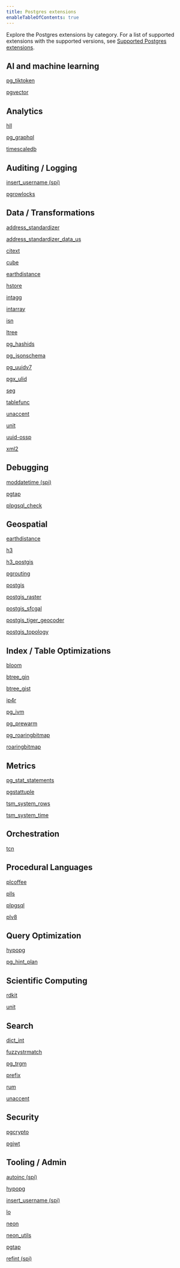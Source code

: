 ```yaml
---
title: Postgres extensions
enableTableOfContents: true
---
```


Explore the Postgres extensions by category. For a list of supported extensions with the supported versions, see [Supported Postgres extensions](/docs/extensions/pg-extensions).

## AI and machine learning

<a href="/docs/extensions/pg_tiktoken" description="Experimental extension for tokenization and text analysis within Postgres">pg_tiktoken</a>

<a href="/docs/extensions/pgvector" description="Supports efficient vector operations, beneficial in machine learning and similar applications.">pgvector</a>

## Analytics

<a href="https://github.com/citusdata/postgresql-hll" description="Implements HyperLogLog data structures in Postgres for efficient cardinality estimation with minimal memory">hll</a>

<a href="https://github.com/supabase/pg_graphql" description="Integrates GraphQL directly into Postgres, allowing for GraphQL queries to be executed alongside SQL">pg_graphql</a>

<a href="/docs/extensions/timescaledb" description="An extension for Postgres designed to enhance its capabilities as a time-series database.">timescaledb</a>

## Auditing / Logging

<a href="https://www.postgresql.org/docs/current/contrib-spi.html" description="Automatically inserts the current username into a specified column, facilitating auditing and tracking of changes">insert_username (spi)</a>

<a href="https://www.postgresql.org/docs/16/pgrowlocks.html" description="Provides a view that shows row locking information for tables, aiding in concurrency and deadlock debugging.">pgrowlocks</a>

## Data / Transformations

<a href="https://postgis.net/docs/Extras.html#Address_Standardizer" description="Normalizes and standardizes postal addresses within Postgres">address_standardizer</a>

<a href="https://postgis.net/docs/Extras.html#Address_Standardizer" description="Provides U.S. address standardization data for use with the address_standardizer extension">address_standardizer_data_us</a>

<a href="/docs/extensions/citext" description="Supports case-insensitive text data types, facilitating case-insensitive comparisons in Postgres">citext</a>

<a href="https://www.postgresql.org/docs/16/cube.html" description="Supports multidimensional cube data types for complex data structures in Postgres">cube</a>

<a href="https://www.postgresql.org/docs/16/earthdistance.html" description="Calculates great-circle distances on the surface of the Earth directly within Postgres">earthdistance</a>

<a href="/docs/extensions/hstore" description="Enables storage and manipulation of sets of key-value pairs within a single Postgres value">hstore</a>

<a href="https://www.postgresql.org/docs/16/intagg.html" description="Supports integer aggregation and provides additional aggregate functions for Postgres">intagg</a>

<a href="https://www.postgresql.org/docs/16/intarray.html" description="Offers functions and operators for manipulating and searching arrays of integers within Postgres">intarray</a>

<a href="https://www.postgresql.org/docs/16/isn.html" description="Implements data types for several International Standard Numbers (ISNs), including ISBNs and ISSNs, in Postgres">isn</a>

<a href="https://www.postgresql.org/docs/16/ltree.html" description="Supports data structures for representing labels of tree-like structures, enabling hierarchical data storage in Postgres">ltree</a>

<a href="https://github.com/iCyberon/pg_hashids" description="Enables the generation of short, unique hash ids from integers, useful for obfuscating internal ids">pg_hashids</a>

<a href="https://github.com/supabase/pg_jsonschema" description="Validates JSON documents against JSON Schema definitions directly in Postgres">pg_jsonschema</a>

<a href="https://github.com/fboulnois/pg_uuidv7" description="Implements the UUIDv7 standard in Postgres, providing globally unique identifiers with temporal ordering">pg_uuidv7</a>

<a href="https://github.com/pksunkara/pgx_ulid" description="Provides functions to generate and work with ULID (Universally Unique Lexicographically Sortable Identifiers) in Postgres.">pgx_ulid</a>

<a href="https://www.postgresql.org/docs/16/seg.html" description="Supports the storage and manipulation of line segments or floating-point ranges, useful for geometric and scientific applications.">seg</a>

<a href="https://www.postgresql.org/docs/16/tablefunc.html" description="Contains functions that return tables, including crosstab, which can pivot row data into columns dynamically.">tablefunc</a>

<a href="https://www.postgresql.org/docs/16/unaccent.html" description="A text search dictionary that removes accents from characters, simplifying text search in Postgres.">unaccent</a>

<a href="https://github.com/df7cb/postgresql-unit" description="Supports the storage, manipulation, and calculation of scientific units, enhancing Postgres capabilities for scientific data.">unit</a>

<a href="https://www.postgresql.org/docs/16/uuid-ossp.html" description="Provides functions to generate universally unique identifiers (UUIDs) in Postgres, supporting various UUID standards.">uuid-ossp</a>

<a href="https://www.postgresql.org/docs/current/xml2.html" description="Enables XML data manipulation and XPath queries directly within Postgres, facilitating XML data processing.">xml2</a>

## Debugging

<a href="https://www.postgresql.org/docs/current/contrib-spi.html" description="Automatically updates a timestamp column to the current timestamp whenever a row is modified in Postgres">moddatetime (spi)</a>

<a href="https://pgtap.org/documentation.html" description="A unit testing framework for Postgres, enabling sophisticated testing of database queries and functions.">pgtap</a>

<a href="https://pgxn.org/dist/plpgsql_check/" description="Provides a linter and debugger for PL/pgSQL code, helping identify errors and optimize PL/pgSQL functions.">plpgsql_check</a>

## Geospatial

<a href="https://www.postgresql.org/docs/16/earthdistance.html" description="Calculates great-circle distances on the surface of the Earth directly within Postgres">earthdistance</a>

<a href="https://github.com/zachasme/h3-pg/blob/main/docs/api.md" description="Integrates Uber's H3 spatial indexing system into Postgres, enhancing geospatial querying capabilities">h3</a>

<a href="https://github.com/zachasme/h3-pg/blob/main/docs/api.md" description="A PostGIS extension for H3, enabling advanced spatial analysis and indexing in conjunction with PostGIS">h3_postgis</a>

<a href="https://docs.pgrouting.org/3.4/en/index.html" description="Extends PostGIS/Postgres databases to provide geospatial routing functionality.">pgrouting</a>

<a href="/docs/extensions/postgis" description="Extends Postgres to support geographic objects, enabling spatial queries directly in SQL.">postgis</a>

<a href="https://postgis.net/docs/RT_reference.html" description="Adds support for raster data to PostGIS, enabling advanced geospatial analysis on raster images.">postgis_raster</a>

<a href="https://oslandia.gitlab.io/SFCGAL/" description="Provides support for advanced 3D geometries in PostGIS, based on the SFCGAL library.">postgis_sfcgal</a>

<a href="https://postgis.net/docs/Extras.html#Tiger_Geocoder" description="Enables geocoding and reverse geocoding capabilities in PostGIS using TIGER/Line data.">postgis_tiger_geocoder</a>

<a href="https://www.postgis.net/docs/Topology.html" description="Extends PostGIS with support for topological data types and functions, facilitating the analysis of spatial relationships.">postgis_topology</a>

## Index / Table Optimizations

<a href="https://www.postgresql.org/docs/16/bloom.html" description="Implements a bloom filter index type for efficient and compact data representation in Postgres">bloom</a>

<a href="https://www.postgresql.org/docs/16/btree-gin.html" description="Provides B-tree equivalent functionality for GIN indexes, enhancing index performance in Postgres">btree_gin</a>

<a href="https://www.postgresql.org/docs/16/btree-gist.html" description="Allows B-tree-like operations on GiST indexes, improving indexing flexibility in Postgres">btree_gist</a>

<a href="https://github.com/RhodiumToad/ip4r" description="Provides types and functions for efficiently storing and querying IPv4 and IPv6 ranges and addresses in Postgres">ip4r</a>

<a href="https://github.com/sraoss/pg_ivm" description="Implements Incremental View Maintenance (IVM) for faster refresh of materialized views">pg_ivm</a>

<a href="https://www.postgresql.org/docs/16/pgprewarm.html" description="Allows manual preloading of relation data into the buffer cache, reducing access times for frequently queried tables">pg_prewarm</a>

<a href="https://github.com/ChenHuajun/pg_roaringbitmap" description="Implements Roaring Bitmaps in Postgres for efficient storage and manipulation of bit sets">pg_roaringbitmap</a>

<a href="https://github.com/ChenHuajun/pg_roaringbitmap" description="Implements Roaring Bitmaps for efficient and compact storage of integer sets within Postgres.">roaringbitmap</a>

## Metrics

<a href="/docs/extensions/pg_stat_statements" description="Tracks execution statistics for all SQL statements executed, aiding in performance analysis and tuning">pg_stat_statements</a>

<a href="https://www.postgresql.org/docs/16/pgstattuple.html" description="Offers functions to show tuple-level statistics for tables, helping identify bloat and efficiency opportunities.">pgstattuple</a>

<a href="https://www.postgresql.org/docs/16/tsm-system-rows.html" description="Provides a table sampling method that selects a fixed number of table rows randomly.">tsm_system_rows</a>

<a href="https://www.postgresql.org/docs/16/tsm-system-time.html" description="Offers a table sampling method based on system time, enabling consistent sample data retrieval over time.">tsm_system_time</a>

## Orchestration

<a href="https://www.postgresql.org/docs/16/tcn.html" description="Provides a trigger-based change notification system, allowing applications to respond to changes in the database.">tcn</a>

## Procedural Languages

<a href="https://github.com/plv8/plv8/" description="Enables writing stored procedures and functions in CoffeeScript, a programming language that transcompiles to JavaScript.">plcoffee</a>

<a href="https://github.com/plv8/plv8/" description="Allows the use of LiveScript, a language that compiles to JavaScript, for writing functions and stored procedures in Postgres.">plls</a>

<a href="https://www.postgresql.org/docs/16/plpgsql.html" description="The default procedural language for Postgres, enabling the creation of complex functions and triggers.">plpgsql</a>

<a href="https://plv8.github.io/" description="Integrates V8 JavaScript Engine with Postgres, allowing for JavaScript stored procedures and functions.">plv8</a>

## Query Optimization

<a href="https://hypopg.readthedocs.io/en/rel1_stable/" description="Provides the ability to create hypothetical indexes in Postgres for performance testing without altering the physical disk structure">hypopg</a>

<a href="https://github.com/ossc-db/pg_hint_plan" description="Allows developers to influence query plans with hints, improving performance and control over query execution">pg_hint_plan</a>

## Scientific Computing

<a href="https://github.com/rdkit/rdkit" description="Integrates the RDKit cheminformatics toolkit with Postgres, enabling chemical informatics operations directly in the database.">rdkit</a>

<a href="https://github.com/df7cb/postgresql-unit" description="Supports the storage, manipulation, and calculation of scientific units, enhancing Postgres capabilities for scientific data.">unit</a>

## Search

<a href="https://www.postgresql.org/docs/16/dict-int.html" description="Provides a text search dictionary template for indexing integer data in Postgres">dict_int</a>

<a href="https://www.postgresql.org/docs/16/fuzzystrmatch.html" description="Offers several functions to help match and compare strings with approximate equality in Postgres">fuzzystrmatch</a>

<a href="/docs/extensions/pg_trgm" description="Supports text search and similarity measurements using trigram matching, enhancing full-text search capabilities">pg_trgm</a>

<a href="https://github.com/dimitri/prefix" description="Supports efficient queries on text columns with prefix-based searching capabilities.">prefix</a>

<a href="https://github.com/postgrespro/rum" description="Provides a RUM index type, designed to speed up full-text searches and other operations that benefit from immediate consistency.">rum</a>

<a href="https://www.postgresql.org/docs/16/unaccent.html" description="A text search dictionary that removes accents from characters, simplifying text search in Postgres.">unaccent</a>

## Security

<a href="https://www.postgresql.org/docs/16/pgcrypto.html" description="Offers cryptographic functions, allowing for encryption and hashing of data within Postgres">pgcrypto</a>

<a href="https://github.com/michelp/pgjwt" description="Implements JSON Web Tokens (JWT) in Postgres, allowing for secure token creation and verification.">pgjwt</a>

## Tooling / Admin

<a href="https://www.postgresql.org/docs/current/contrib-spi.html" description="Automatically increments numeric columns in Postgres, mimicking auto-increment functionality">autoinc (spi)</a>

<a href="https://hypopg.readthedocs.io/en/rel1_stable/" description="Provides the ability to create hypothetical indexes in Postgres for performance testing without altering the physical disk structure">hypopg</a>

<a href="https://www.postgresql.org/docs/current/contrib-spi.html" description="Automatically inserts the username of the person executing an insert operation into a specified table in Postgres">insert_username (spi)</a>

<a href="https://www.postgresql.org/docs/16/lo.html" description="Manages large objects (LOBs) within Postgres, allowing for the storage and manipulation of binary data">lo</a>

<a href="/docs/extensions/neon" description="Placeholder description for neon extension, please provide an actual description">neon</a>

<a href="/docs/extensions/neon-utils" description="Placeholder description for neon_utils extension, please provide an actual description">neon_utils</a>

<a href="https://pgtap.org/documentation.html" description="A unit testing framework for Postgres, enabling sophisticated testing of database queries and functions.">pgtap</a>

<a href="https://www.postgresql.org/docs/current/contrib-spi.html" description="Provides referential integrity triggers, helping maintain foreign key relationships automatically.">refint (spi)</a>